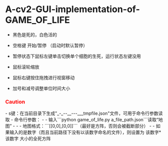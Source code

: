 # A-cv2-GUI-implementation-of-GAME_OF_LIFE

- 黑色是死的，白色活的

- 空格键 开始/暂停 （启动时默认暂停）

- 暂停状态下鼠标左键单击切换单个细胞的生死，运行状态左键没用

- 鼠标滚轮缩放

- 鼠标右键按住拖拽进行视窗移动

- 加号和减号调整单位时间大小
<h3 style="color:red;">Caution</h3>
- s键：在当前目录下生成"_-_--__---___tmpfile.json"文件，可用于命令行参数读取
- 命令行参数：
-  - 输入```python game_of_life.py a_file_path.json```读取“地图”
-  - - 地图格式：```[[0,0],[0,0]]```（最好是方阵，否则会被截断部分）
-  - 如果输入的是数字（而且当前路径下没有以该数字命名的文件），则设置为 该数字*该数字 大小的全死方阵

